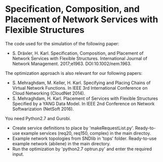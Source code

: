 # Specification, Composition, and Placement of Network Services with Flexible Structures

The code used for the simulation of the following paper:

* S. Dräxler, H. Karl. Specification, Composition, and Placement of Network Services with Flexible Structures. International Journal of Network Management. 2017;e1963. DOI:10.1002/nem.1963.

The optimization approach is also relevant for our following papers:

* S. Mehraghdam, M. Keller, H. Karl. Specifying and Placing Chains of Virtual Network Functions. In IEEE 3rd International Conference on Cloud Networking (CloudNet 2014).
* S. Mehraghdam, H. Karl. Placement of Services with Flexible Structures Specified by a YANG Data Model. In IEEE 2nd Conference on Network Softwarization (NetSoft 2016).

You need Python2.7 and Gurobi.

* Create service definitions to place by 'makeRequestList.py'. Ready-to-use example services (req20, req150, complex) in the main directoy.
* Example network topologies from SNDlib in 'tops' folder. Ready-to-use example network (abilene) in the main directory.
* Run the optimization by 'python2.7 optrun.py' and enter the required input.
